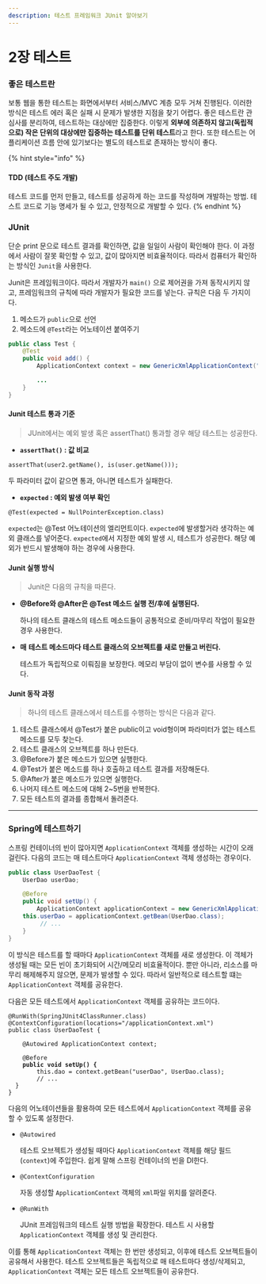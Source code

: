 ```yaml
---
description: 테스트 프레임워크 JUnit 알아보기
---
```


# 2장 테스트

### 좋은 테스트란

보통 웹을 통한 테스트는 화면에서부터 서비스/MVC 계층 모두 거쳐 진행된다. 이러한 방식은 테스트 에러 혹은 실패 시 문제가 발생한 지점을 찾기 어렵다. 좋은 테스트란 관심사를 분리하여, 테스트하는 대상에만 집중한다. 이렇게 **외부에 의존하지 않고(독립적으로) 작은 단위의 대상에만 집중하는 테스트를 단위 테스트**라고 한다. 또한 테스트는 어플리케이션 흐름 안에 있기보다는 별도의 테스트로 존재하는 방식이 좋다.

{% hint style="info" %}
#### TDD (테스트 주도 개발)

테스트 코드를 먼저 만들고, 테스트를 성공하게 하는 코드를 작성하며 개발하는 방법. 테스트 코드로 기능 명세가 될 수 있고, 안정적으로 개발할 수 있다.
{% endhint %}



### JUnit

단순 print 문으로 테스트 결과를 확인하면, 값을 일일이 사람이 확인해야 한다. 이 과정에서 사람이 잘못 확인할 수 있고, 값이 많아지면 비효율적이다. 따라서 컴퓨터가 확인하는 방식인 `Junit`을 사용한다.

Junit은 프레임워크이다. 따라서 개발자가 `main()` 으로 제어권을 가져 동작시키지 않고, 프레임워크의 규칙에 따라 개발자가 필요한 코드를 넣는다. 규칙은 다음 두 가지이다.

1. 메소드가 `public`으로 선언
2. 메소드에 `@Test`라는 어노테이션 붙여주기

```java
public class Test {
    @Test
    public void add() {
        ApplicationContext context = new GenericXmlApplicationContext("applicationContext.xml");

        ...
    }
}
```



#### Junit 테스트 통과 기준

> JUnit에서는 예외 발생 혹은 assertThat() 통과할 경우 해당 테스트는 성공한다.

* **`assertThat()` : 값 비교**

`assertThat(user2.getName(), is(user.getName()));`

두 파라미터 값이 같으면 통과, 아니면 테스트가 실패한다.

* **`expected` : 예외 발생 여부 확인**

`@Test(expected = NullPointerException.class)`

`expected`는 @Test 어노테이션의 엘리먼트이다. `expected`에 발생할거라 생각하는 예외 클래스를 넣어준다. `expected`에서 지정한 예외 발생 시, 테스트가 성공한다. 해당 예외가 반드시 발생해야 하는 경우에 사용한다.



#### Junit 실행 방식

> Junit은 다음의 규칙을 따른다.

*   **@Before와 @After은 @Test 메소드 실행 전/후에 실행된다.**

    하나의 테스트 클래스의 테스트 메소드들이 공통적으로 준비/마무리 작업이 필요한 경우 사용한다.
*   **매** **테스트 메소드마다 테스트 클래스의 오브젝트를 새로 만들고 버린다.**

    테스트가 독립적으로 이뤄짐을 보장한다. 메모리 부담이 없이 변수를 사용할 수 있다.



#### Junit 동작 과정

> 하나의 테스트 클래스에서 테스트를 수행하는 방식은 다음과 같다.

1. 테스트 클래스에서 @Test가 붙은 public이고 void형이며 파라미터가 없는 테스트 메소드를 모두 찾는다.
2. 테스트 클래스의 오브젝트를 하나 만든다.
3. @Before가 붙은 메소드가 있으면 실행한다.
4. @Test가 붙은 메소드를 하나 호출하고 테스트 결과를 저장해둔다.
5. @After가 붙은 메소드가 있으면 실행한다.
6. 나머지 테스트 메소드에 대해 2\~5번을 반복한다.
7. 모든 테스트의 결과를 종합해서 돌려준다.

***

### Spring에 테스트하기

스프링 컨테이너의 빈이 많아지면 `ApplicationContext` 객체를 생성하는 시간이 오래 걸린다. 다음의 코드는 매 테스트마다 `ApplicationContext` 객체 생성하는 경우이다.

```java
public class UserDaoTest {
    UserDao userDao;

    @Before
    public void setUp() {
        ApplicationContext applicationContext = new GenericXmlApplicationContext("spring/applicationContext.xml");
	this.userDao = applicationContext.getBean(UserDao.class);
         // ...
    }
}
```

이 방식은 테스트를 할 때마다 `ApplicationContext` 객체를 새로 생성한다. 이 객체가 생성될 때는 모든 빈이 초기화되어 시간/메모리 비효율적이다. 뿐만 아니라, 리소스를 마무리 해제해주지 않으면, 문제가 발생할 수 있다. 따라서 일반적으로 테스트할 떄는 `ApplicationContext` 객체를 공유한다.

다음은 모든 테스트에서 `ApplicationContext` 객체를 공유하는 코드이다.

<pre class="language-java"><code class="lang-java">@RunWith(SpringJUnit4ClassRunner.class)
@ContextConfiguration(locations="/applicationContext.xml")
public class UserDaoTest {

    @Autowired ApplicationContext context;
    
    @Before
<strong>    public void setUp() {
</strong>        this.dao = context.getBean("userDao", UserDao.class);
        // ...
  }
}</code></pre>

다음의 어노테이션들을 활용하여 모든 테스트에서 `ApplicationContext` 객체를 공유할 수 있도록 설정한다.

*   `@Autowired`

    테스트 오브젝트가 생성될 때마다 `ApplicationContext` 객체를 해당 필드(`context`)에 주입한다. 쉽게 말해 스프링 컨테이너의 빈을 DI한다.
*   `@ContextConfiguration`

    자동 생성할 `ApplicationContext` 객체의 `xml`파일 위치를 알려준다.
*   `@RunWith`

    JUnit 프레임워크의 테스트 실행 방법을 확장한다. 테스트 시 사용할 `ApplicationContext` 객체를 생성 및 관리한다.

이를 통해 `ApplicationContext` 객체는 한 번만 생성되고, 이후에 테스트 오브젝트들이 공유해서 사용한다. 테스트 오브젝트들은 독립적으로 매 테스트마다 생성/삭제되고, `ApplicationContext` 객체는 모든 테스트 오브젝트들이 공유한다.







